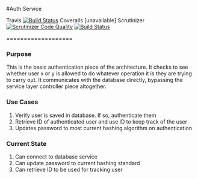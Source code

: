 #Auth Service

Travis [![Build Status](https://magnum.travis-ci.com/eardish/user-service.svg?token=N3caz4AhgjzZiCyuyVzo&branch=dev)](https://magnum.travis-ci.com/eardish/user-service)
Coveralls [unavailable]
Scrutinizer [![Scrutinizer Code Quality](https://scrutinizer-ci.com/g/eardish/ephect-auth-service/badges/quality-score.png?b=dev&s=d8b7dab1a3c4fed001f7802ad9f1d2ef93d2ee2c)](https://scrutinizer-ci.com/g/eardish/ephect-auth-service/?branch=dev) [![Build Status](https://scrutinizer-ci.com/g/eardish/ephect-auth-service/badges/build.png?b=dev&s=9f099413f8826b4be1b2c5505b6e18d17ebdbbab)](https://scrutinizer-ci.com/g/eardish/ephect-auth-service/build-status/dev)

===================

### Purpose

This is the basic authentication piece of the architecture. It checks to see whether user x or y is allowed to do whatever operation it is they are trying to carry out. It communicates with the database directly, bypassing the service layer controller piece altogether.

### Use Cases

1. Verify user is saved in database. If so, authenticate them
2. Retrieve ID of authenticated user and use ID to keep track of the user
3. Updates password to most current hashing algorithm on authentication

### Current State

1. Can connect to database service
2. Can update password to current hashing standard
3. Can retrieve ID to be used for tracking user

